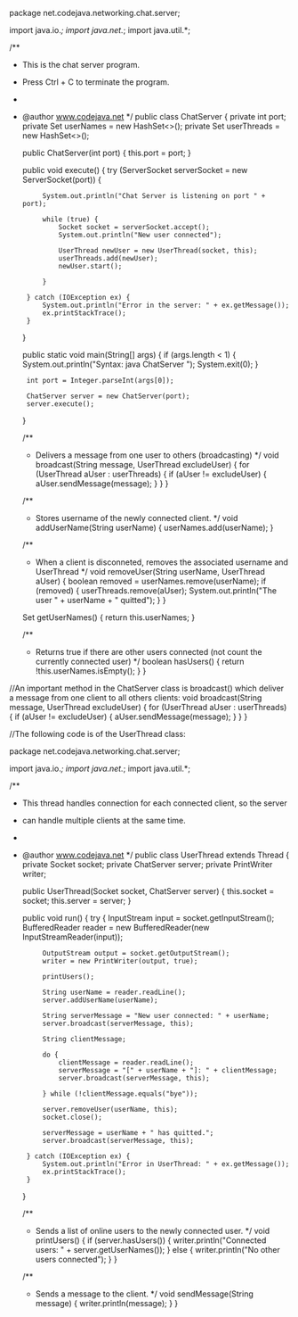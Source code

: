 package net.codejava.networking.chat.server;
 
import java.io.*;
import java.net.*;
import java.util.*;
 
/**
 * This is the chat server program.
 * Press Ctrl + C to terminate the program.
 *
 * @author www.codejava.net
 */
public class ChatServer {
    private int port;
    private Set<String> userNames = new HashSet<>();
    private Set<UserThread> userThreads = new HashSet<>();
 
    public ChatServer(int port) {
        this.port = port;
    }
 
    public void execute() {
        try (ServerSocket serverSocket = new ServerSocket(port)) {
 
            System.out.println("Chat Server is listening on port " + port);
 
            while (true) {
                Socket socket = serverSocket.accept();
                System.out.println("New user connected");
 
                UserThread newUser = new UserThread(socket, this);
                userThreads.add(newUser);
                newUser.start();
 
            }
 
        } catch (IOException ex) {
            System.out.println("Error in the server: " + ex.getMessage());
            ex.printStackTrace();
        }
    }
 
    public static void main(String[] args) {
        if (args.length < 1) {
            System.out.println("Syntax: java ChatServer <port-number>");
            System.exit(0);
        }
 
        int port = Integer.parseInt(args[0]);
 
        ChatServer server = new ChatServer(port);
        server.execute();
    }
 
    /**
     * Delivers a message from one user to others (broadcasting)
     */
    void broadcast(String message, UserThread excludeUser) {
        for (UserThread aUser : userThreads) {
            if (aUser != excludeUser) {
                aUser.sendMessage(message);
            }
        }
    }
 
    /**
     * Stores username of the newly connected client.
     */
    void addUserName(String userName) {
        userNames.add(userName);
    }
 
    /**
     * When a client is disconneted, removes the associated username and UserThread
     */
    void removeUser(String userName, UserThread aUser) {
        boolean removed = userNames.remove(userName);
        if (removed) {
            userThreads.remove(aUser);
            System.out.println("The user " + userName + " quitted");
        }
    }
 
    Set<String> getUserNames() {
        return this.userNames;
    }
 
    /**
     * Returns true if there are other users connected (not count the currently connected user)
     */
    boolean hasUsers() {
        return !this.userNames.isEmpty();
    }
}

//An important method in the ChatServer class is broadcast() which deliver a message from one client to all others clients: 
void broadcast(String message, UserThread excludeUser) {
    for (UserThread aUser : userThreads) {
        if (aUser != excludeUser) {
            aUser.sendMessage(message);
        }
    }
}

//The following code is of the UserThread class:

package net.codejava.networking.chat.server;
 
import java.io.*;
import java.net.*;
import java.util.*;
 
/**
 * This thread handles connection for each connected client, so the server
 * can handle multiple clients at the same time.
 *
 * @author www.codejava.net
 */
public class UserThread extends Thread {
    private Socket socket;
    private ChatServer server;
    private PrintWriter writer;
 
    public UserThread(Socket socket, ChatServer server) {
        this.socket = socket;
        this.server = server;
    }
 
    public void run() {
        try {
            InputStream input = socket.getInputStream();
            BufferedReader reader = new BufferedReader(new InputStreamReader(input));
 
            OutputStream output = socket.getOutputStream();
            writer = new PrintWriter(output, true);
 
            printUsers();
 
            String userName = reader.readLine();
            server.addUserName(userName);
 
            String serverMessage = "New user connected: " + userName;
            server.broadcast(serverMessage, this);
 
            String clientMessage;
 
            do {
                clientMessage = reader.readLine();
                serverMessage = "[" + userName + "]: " + clientMessage;
                server.broadcast(serverMessage, this);
 
            } while (!clientMessage.equals("bye"));
 
            server.removeUser(userName, this);
            socket.close();
 
            serverMessage = userName + " has quitted.";
            server.broadcast(serverMessage, this);
 
        } catch (IOException ex) {
            System.out.println("Error in UserThread: " + ex.getMessage());
            ex.printStackTrace();
        }
    }
 
    /**
     * Sends a list of online users to the newly connected user.
     */
    void printUsers() {
        if (server.hasUsers()) {
            writer.println("Connected users: " + server.getUserNames());
        } else {
            writer.println("No other users connected");
        }
    }
 
    /**
     * Sends a message to the client.
     */
    void sendMessage(String message) {
        writer.println(message);
    }
}
